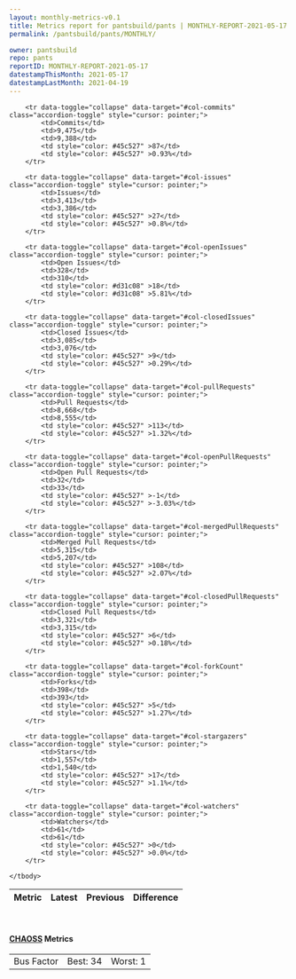 ```yaml
---
layout: monthly-metrics-v0.1
title: Metrics report for pantsbuild/pants | MONTHLY-REPORT-2021-05-17 | 2021-05-17
permalink: /pantsbuild/pants/MONTHLY/

owner: pantsbuild
repo: pants
reportID: MONTHLY-REPORT-2021-05-17
datestampThisMonth: 2021-05-17
datestampLastMonth: 2021-04-19
---
```



<table class="table table-condensed" style="border-collapse:collapse;">
    <thead>
    <tr>
        <th>Metric</th>
        <th>Latest</th>
        <th>Previous</th>
        <th colspan="2" style="text-align: center;">Difference</th>
    </tr>
    </thead>
    <tbody>

        <tr data-toggle="collapse" data-target="#col-commits" class="accordion-toggle" style="cursor: pointer;">
            <td>Commits</td>
            <td>9,475</td>
            <td>9,388</td>
            <td style="color: #45c527" >87</td>
            <td style="color: #45c527" >0.93%</td>
        </tr>
        
        <tr data-toggle="collapse" data-target="#col-issues" class="accordion-toggle" style="cursor: pointer;">
            <td>Issues</td>
            <td>3,413</td>
            <td>3,386</td>
            <td style="color: #45c527" >27</td>
            <td style="color: #45c527" >0.8%</td>
        </tr>
        
        <tr data-toggle="collapse" data-target="#col-openIssues" class="accordion-toggle" style="cursor: pointer;">
            <td>Open Issues</td>
            <td>328</td>
            <td>310</td>
            <td style="color: #d31c08" >18</td>
            <td style="color: #d31c08" >5.81%</td>
        </tr>
        
        <tr data-toggle="collapse" data-target="#col-closedIssues" class="accordion-toggle" style="cursor: pointer;">
            <td>Closed Issues</td>
            <td>3,085</td>
            <td>3,076</td>
            <td style="color: #45c527" >9</td>
            <td style="color: #45c527" >0.29%</td>
        </tr>
        
        <tr data-toggle="collapse" data-target="#col-pullRequests" class="accordion-toggle" style="cursor: pointer;">
            <td>Pull Requests</td>
            <td>8,668</td>
            <td>8,555</td>
            <td style="color: #45c527" >113</td>
            <td style="color: #45c527" >1.32%</td>
        </tr>
        
        <tr data-toggle="collapse" data-target="#col-openPullRequests" class="accordion-toggle" style="cursor: pointer;">
            <td>Open Pull Requests</td>
            <td>32</td>
            <td>33</td>
            <td style="color: #45c527" >-1</td>
            <td style="color: #45c527" >-3.03%</td>
        </tr>
        
        <tr data-toggle="collapse" data-target="#col-mergedPullRequests" class="accordion-toggle" style="cursor: pointer;">
            <td>Merged Pull Requests</td>
            <td>5,315</td>
            <td>5,207</td>
            <td style="color: #45c527" >108</td>
            <td style="color: #45c527" >2.07%</td>
        </tr>
        
        <tr data-toggle="collapse" data-target="#col-closedPullRequests" class="accordion-toggle" style="cursor: pointer;">
            <td>Closed Pull Requests</td>
            <td>3,321</td>
            <td>3,315</td>
            <td style="color: #45c527" >6</td>
            <td style="color: #45c527" >0.18%</td>
        </tr>
        
        <tr data-toggle="collapse" data-target="#col-forkCount" class="accordion-toggle" style="cursor: pointer;">
            <td>Forks</td>
            <td>398</td>
            <td>393</td>
            <td style="color: #45c527" >5</td>
            <td style="color: #45c527" >1.27%</td>
        </tr>
        
        <tr data-toggle="collapse" data-target="#col-stargazers" class="accordion-toggle" style="cursor: pointer;">
            <td>Stars</td>
            <td>1,557</td>
            <td>1,540</td>
            <td style="color: #45c527" >17</td>
            <td style="color: #45c527" >1.1%</td>
        </tr>
        
        <tr data-toggle="collapse" data-target="#col-watchers" class="accordion-toggle" style="cursor: pointer;">
            <td>Watchers</td>
            <td>61</td>
            <td>61</td>
            <td style="color: #45c527" >0</td>
            <td style="color: #45c527" >0.0%</td>
        </tr>
        
    </tbody>
</table>
<br>
<h4><a target="_blank" href="https://chaoss.community/">CHAOSS</a> Metrics</h4>

<table class="table table-condensed" style="border-collapse:collapse;">
    <tbody>
        <td>Bus Factor</td>
        <td>Best: 34</td>
        <td>Worst: 1</td>
    </tbody>
</table>
